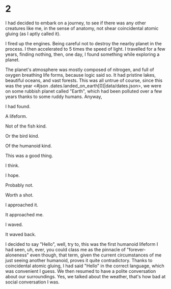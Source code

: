 # 2

I had decided to embark on a journey, to see if there was any other creatures like me, in the sense of anatomy, not shear coincidental atomic gluing (as I aptly called it).

I fired up the engines. Being careful not to destroy the nearby planet in the process. I then accelerated to 5 times the speed of light. I travelled for a few years, finding nothing, then, one day, I found something while exploring a planet.

The planet's atmosphere was mostly composed of nitrogen, and full of oxygen breathing life forms, because logic said so. It had pristine lakes, beautiful oceans, and vast forests. This was all untrue of course, since this was the year <#json .dates.landed_on_earth[0]|data/dates.json>, we were on some rubbish planet called "Earth", which had been polluted over a few years thanks to some ruddy humans. Anyway,

I had found.

A lifeform.

Not of the fish kind.

Or the bird kind.

Of the humanoid kind.

This was a good thing.

I think.

I hope.

Probably not.

Worth a shot.

I approached it.

It approached me.

I waved.

It waved back.

I decided to say "Hello", well, try to, this was the first humanoid lifeform I had seen, uh, ever, you could class me as the pinnacle of "forever-aloneness" even though, that term, given the current circumstances of me just seeing another humanoid, proves it quite contradictory. Thanks to coincidental atomic gluing, I had said "Hello" in the correct language, which was convenient I guess. We then resumed to have a polite conversation about our surroundings. Yes, we talked about the weather, that's how bad at social conversation I was.
